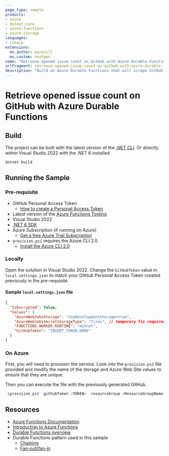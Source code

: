 ```yaml
---
page_type: sample
products:
- azure
- dotnet-core
- azure-functions
- azure-storage
languages:
- csharp
extensions:
  ms.author: marouill
  ms.custom: nextgen
name: "Retrieve opened issue count on GitHub with Azure Durable Functions (.NET)"
urlFragment: retrieve-opened-issue-count-on-github-with-azure-durable-functions
description: "Build an Azure Durable Functions that will scrape GitHub for opened issues and store them on Azure Storage."
---
```


# Retrieve opened issue count on GitHub with Azure Durable Functions

## Build

The project can be built with the latest version of the [.NET CLI](https://www.microsoft.com/net/download?WT.mc_id=dotnet-sample-marouill). Or directly within Visual Studio 2022 with the .NET 6 installed.

```bash
dotnet build
```

## Running the Sample

### Pre-requisite

* GitHub Personal Access Token
  * [How to create a Personal Access Token](https://help.github.com/articles/creating-a-personal-access-token-for-the-command-line/)
* Latest version of the [Azure Functions Tooling](https://docs.microsoft.com/azure/azure-functions/functions-develop-vs?WT.mc_id=dotnet-sample-marouill)
* Visual Studio 2022
* [.NET 6 SDK](https://www.microsoft.com/net/download?WT.mc_id=dotnet-sample-marouill)
* Azure Subscription (if running on Azure)
  * [Get a free Azure Trial Subscription](https://azure.microsoft.com/free/?WT.mc_id=dotnet-sample-marouill)
* `provision.ps1` requires the Azure CLI 2.0
  * [Install the Azure CLI 2.0](https://docs.microsoft.com/cli/azure/install-azure-cli?view=azure-cli-latest&WT.mc_id=dotnet-sample-marouill)

### Locally

Open the solution in Visual Studio 2022. Change the `GitHubToken` value in `local.settings.json` to match your GitHub Personal Access Token created previously in the pre-requisite.

#### Sample `local.settings.json` file

```json
{
  "IsEncrypted": false,
  "Values": {
    "AzureWebJobsStorage": "UseDevelopmentStorage=true",
    "AzureWebJobsSecretStorageType": "files", // temporary fix required for Azure Storage Emulator 5.8.0.0 and Azure Functions latest SDK.
    "FUNCTIONS_WORKER_RUNTIME": "dotnet",
    "GitHubToken": "INSERT_TOKEN_HERE"
  }
}
```

### On Azure

First, you will need to provision the service. Look into the `provision.ps1` file provided and modify the name of the storage and Azure Web Site values to ensure that they are unique.

Then you can execute the file with the previously generated GitHub.

```powershell
.\provision.ps1 -githubToken <TOKEN> -resourceGroup <ResourceGroupName> -storageName <StorageAccountName> -functionName <FunctionName>
```

## Resources

* [Azure Functions Documentation](https://docs.microsoft.com/azure/azure-functions/?WT.mc_id=dotnet-sample-marouill)
* [Introduction to Azure Functions](https://docs.microsoft.com/azure/azure-functions/functions-overview?WT.mc_id=dotnet-sample-marouill)
* [Durable Functions overview](https://docs.microsoft.com/azure/azure-functions/durable-functions-overview?WT.mc_id=dotnet-sample-marouill)
* Durable Functions pattern used in this sample
  * [Chaining](https://docs.microsoft.com/azure/azure-functions/durable-functions-sequence?WT.mc_id=dotnet-sample-marouill)
  * [Fan-out/fan-in](https://docs.microsoft.com/azure/azure-functions/durable-functions-cloud-backup?WT.mc_id=dotnet-sample-marouill)
